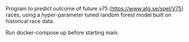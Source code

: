 Program to predict outcome of future v75 (https://www.atg.se/spel/V75) races, using a hyper-parameter tuned random forest model built on historical race data.

Run docker-compose up before starting main.